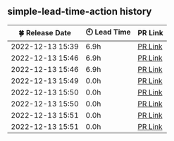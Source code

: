 ## simple-lead-time-action history


| :four_leaf_clover: Release Date | :clock10: Lead Time | PR Link |
| ---- | ---- | ---- |
| 2022-12-13 15:39 | 6.9h | [PR Link](https://github.com/d-kanai/simple-lead-time-action/pull/4) |
| 2022-12-13 15:46 | 6.9h | [PR Link](https://github.com/d-kanai/simple-lead-time-action/pull/4) |
| 2022-12-13 15:46 | 6.9h | [PR Link](https://github.com/d-kanai/simple-lead-time-action/pull/4) |
| 2022-12-13 15:49 | 0.0h | [PR Link](https://github.com/d-kanai/simple-lead-time-action/pull/6) |
| 2022-12-13 15:50 | 0.0h | [PR Link](https://github.com/d-kanai/simple-lead-time-action/pull/6) |
| 2022-12-13 15:50 | 0.0h | [PR Link](https://github.com/d-kanai/simple-lead-time-action/pull/6) |
| 2022-12-13 15:51 | 0.0h | [PR Link](https://github.com/d-kanai/simple-lead-time-action/pull/6) |
| 2022-12-13 15:51 | 0.0h | [PR Link](https://github.com/d-kanai/simple-lead-time-action/pull/6) |
